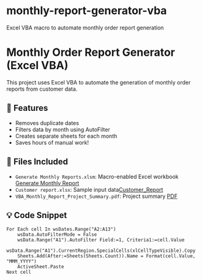 # monthly-report-generator-vba
Excel VBA macro to automate monthly order report generation
# Monthly Order Report Generator (Excel VBA)

This project uses Excel VBA to automate the generation of monthly order reports from customer data.

## 🧩 Features
- Removes duplicate dates
- Filters data by month using AutoFilter
- Creates separate sheets for each month
- Saves hours of manual work!

## 📂 Files Included
- `Generate Monthly Reports.xlsm`: Macro-enabled Excel workbook [Generate Monthly Report](https://github.com/RamKarthi-Data-Analyst/monthly-report-generator-vba/blob/main/Generate%20Monthly%20Reports.xlsm)
- `Customer report.xlsx`: Sample input data[Customer_Report](https://github.com/RamKarthi-Data-Analyst/monthly-report-generator-vba/blob/main/Customer%20report.xlsx)
- `VBA_Monthly_Report_Project_Summary.pdf`: Project summary [PDF](https://github.com/RamKarthi-Data-Analyst/monthly-report-generator-vba/blob/main/VBA_Monthly_Report_Project_Summary.pdf)

## 💡 Code Snippet
```vba
For Each cell In wsDates.Range("A2:A13")
    wsData.AutoFilterMode = False
    wsData.Range("A1").AutoFilter Field:=1, Criteria1:=cell.Value
    wsData.Range("A1").CurrentRegion.SpecialCells(xlCellTypeVisible).Copy
    Sheets.Add(After:=Sheets(Sheets.Count)).Name = Format(cell.Value, "MMM_YYYY")
    ActiveSheet.Paste
Next cell

